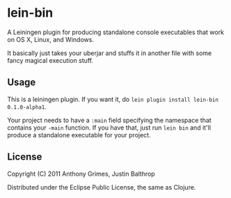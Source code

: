 # lein-bin

A Leiningen plugin for producing standalone console executables that work on OS X, Linux, and Windows.

It basically just takes your uberjar and stuffs it in another file with some fancy magical execution stuff.

## Usage

This is a leiningen plugin. If you want it, do `lein plugin install lein-bin 0.1.0-alpha1`.

Your project needs to have a `:main` field specifying the namespace that contains your `-main` function. If you have that, just run `lein bin` and it'll produce a standalone executable for your project.

## License

Copyright (C) 2011 Anthony Grimes, Justin Balthrop

Distributed under the Eclipse Public License, the same as Clojure.

